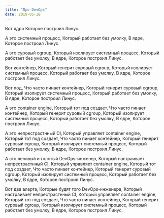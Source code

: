 ```yaml
---
title: "Про DevOps"
date: 2019-05-18
---
```


Вот ядро
Которое построил Линус.


А это системный процесс,
Который работает без умолку,
В ядре,
Которое построил Линус.


А это суровый cgroup,
Который изолирует системный процесс,
Который работает без умолку,
В ядре,
Которое построил Линус.


Вот контейнер,
Который генерит суровый cgroup,
Который изолирует системный процесс,
Который работает без умолку,
В ядре,
Которое построил Линус.


Вот под,
Что часто пинает контейнер,
Который генерит суровый cgroup,
Который изолирует системный процесс,
Который работает без умолку,
В ядре,
Которое построил Линус.


А это container engine,
Который тот под создает,
Что часто пинает контейнер,
Который генерит суровый cgroup,
Который изолирует системный процесс,
Который работает без умолку,
В ядре,
Которое построил Линус.


А это непрестрастнный CI,
Который управляет container engine,
Который тот под создает,
Что часто пинает контейнер,
Который генерит суровый cgroup,
Который изолирует системный процесс,
Который работает без умолку,
В ядре,
Которое построил Линус.


А это ленивый и толстый DevOps-инженер,
Который нacтраивает непрестрастнный CI,
Который управляет container engine,
Который тот под создает,
Что часто пинает контейнер,
Который генерит суровый cgroup,
Который изолирует системный процесс,
Который работает без умолку,
В ядре,
Которое построил Линус.


Вот два алерта,
Которые будят того DevOps-инженера,
Который нacтраивает непрестрастнный CI,
Который управляет container engine,
Который тот под создает,
Что часто пинает контейнер,
Который генерит суровый cgroup,
Который изолирует системный процесс,
Который работает без умолку,
В ядре,
Которое построил Линус.
